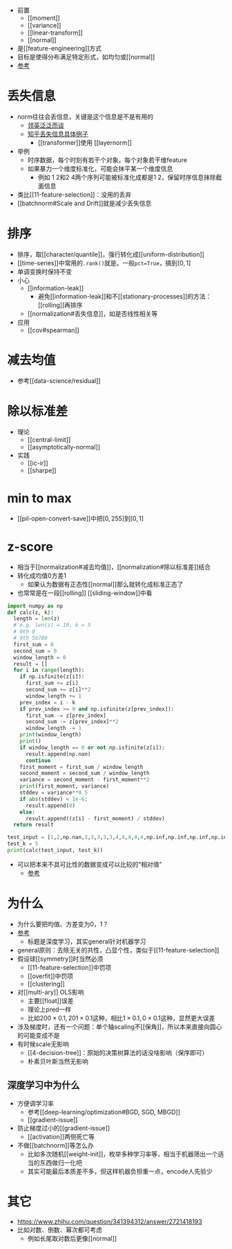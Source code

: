 - 前置
  - [[moment]]
  - [[variance]]
  - [[linear-transform]]
  - [[normal]]
- 是[[feature-engineering]]方式
- 目标是使得分布满足特定形式，如均匀或[[normal]]
- [参考](https://en.wikipedia.org/wiki/Normalization_(statistics))
# 丢失信息
- norm往往会丢信息，关键是这个信息是不是有用的
  - [领英泛泛而谈](https://www.linkedin.com/advice/0/how-do-you-balance-trade-off-between-data-normalization)
  - [知乎丢失信息具体例子](https://www.zhihu.com/question/395811291/answer/2141681320)
    - [[transformer]]使用 [[layernorm]]
- 举例
  - 时序数据，每个时刻有若干个对象，每个对象若干维feature
  - 如果暴力一个维度标准化，可能会抹平某一个维度信息
    - 例如 1 2和2 4两个序列可能被标准化成都是1 2，保留时序信息抹除截面信息
- 类比[[11-feature-selection]]：没用的丢弃
- [[batchnorm#Scale and Drift]]就是减少丢失信息
# 排序
- 排序，取[[character/quantile]]，强行转化成[[uniform-distribution]]
- [[time-series]]中常用的`.rank()`就是。一般`pct=True`，搞到$[0,1]$
- 单调变换时保持不变
- 小心
  - [[information-leak]]
    - 避免[[information-leak]]和不[[stationary-processes]]的方法：[[rolling]]再排序
  - [[normalization#丢失信息]]，如是否线性相关等
- 应用
  - [[cov#spearman]]
# 减去均值
- 参考[[data-science/residual]]
# 除以标准差
- 理论
  - [[central-limit]]
  - [[asymptotically-normal]]
- 实践
  - [[ic-ir]]
  - [[sharpe]]
# min to max
- [[pil-open-convert-save]]中把$[0,255]$到$[0,1]$
# z-score
- 相当于[[normalization#减去均值]]，[[normalization#除以标准差]]结合
- 转化成均值0方差1
  - 如果认为数据有正态性[[normal]]那么就转化成标准正态了
- 也常常是在一段[[rolling]] [[sliding-window]]中看
```python
import numpy as np
def calc(z, k):
  length = len(z)
  # e.g. len(z) = 10, k = 5
  # 0th 0
  # 9th 56789
  first_sum = 0
  second_sum = 0
  window_length = 0
  result = []
  for i in range(length):
    if np.isfinite(z[i]):
      first_sum += z[i]
      second_sum += z[i]**2
      window_length += 1
    prev_index = i - k
    if prev_index >= 0 and np.isfinite(z[prev_index]):
      first_sum -= z[prev_index]
      second_sum -= z[prev_index]**2
      window_length -= 1
    print(window_length)
    print()
    if window_length == 0 or not np.isfinite(z[i]):
      result.append(np.nan)
      continue
    first_moment = first_sum / window_length
    second_moment = second_sum / window_length
    variance = second_moment - first_moment**2
    print(first_moment, variance)
    stddev = variance**0.5
    if abs(stddev) < 1e-6:
      result.append(0)
    else:
      result.append((z[i] - first_moment) / stddev)
  return result

test_input = [1,2,np.nan,3,3,3,3,3,4,4,4,4,4,np.inf,np.inf,np.inf,np.inf,np.inf,5]
test_k = 5
print(calc(test_input, test_k))
```
- 可以把本来不具可比性的数据变成可以比较的“相对值”
  - [参考](https://zh.wikipedia.org/wiki/%E6%A8%99%E6%BA%96%E5%88%86%E6%95%B8)
# 为什么
- 为什么要把均值、方差变为0，1？
- [参考](https://blog.csdn.net/rope_/article/details/107826059)
  - 标题是深度学习，其实general针对机器学习
- general原则：去除无关的共性，凸显个性，类似于[[11-feature-selection]]
- 假设球[[symmetry]]时当然必须
  - [[11-feature-selection]]中罚项
  - [[overfit]]中罚项
  - [[clustering]]
- 对[[multi-ary]] OLS影响
  - 主要[[float]]误差
  - 理论上pred一样
  - 比如$200\times 0.1, 201\times 0.1$这种，相比$1\times 0.1, 0\times 0.1$这种，显然更大误差
- 涉及梯度时，还有一个问题：单个轴scaling不[[保角]]，所以本来直接向圆心的可能变成不是
- 有时候scale无影响
  - [[4-decision-tree]]：原始的决策树算法的话没啥影响（保序即可）
  - 朴素贝叶斯当然无影响
## 深度学习中为什么
- 方便调学习率
  - 参考[[deep-learning/optimization#BGD, SGD, MBGD]]
  - [[gradient-issue]]
- 防止梯度过小的[[gradient-issue]]
  - [[activation]]两侧死亡等
- 不做[[batchnorm]]等怎么办
  - 比如多次随机[[weight-init]]，枚举多种学习率等，相当于机器筛出一个适当的东西做归一化吧
  - 其实可能最后本质差不多，但这样机器负担重一点，encode人先验少
# 其它
- https://www.zhihu.com/question/341394312/answer/2721418193
- 比如对数、倒数、幂次都可考虑
  - 例如长尾取对数后更像[[normal]]